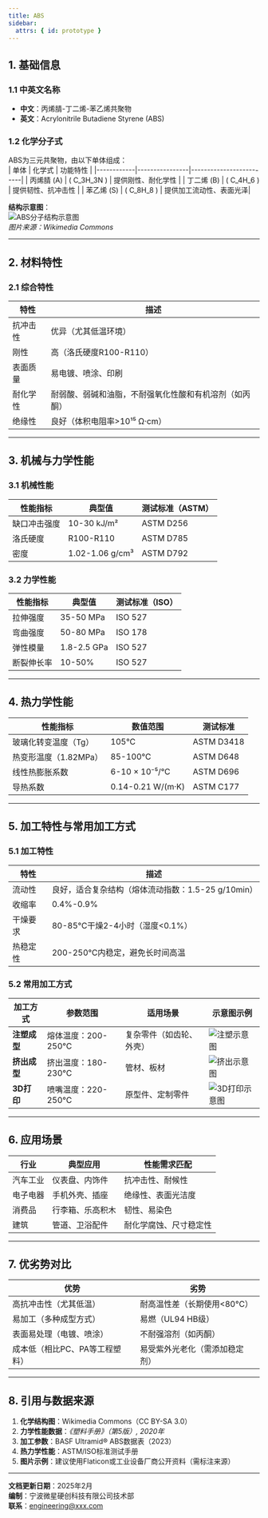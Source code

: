 ```yaml
---
title: ABS
sidebar:
  attrs: { id: prototype }
---
```

## 1. 基础信息
### 1.1 中英文名称
- **中文**：丙烯腈-丁二烯-苯乙烯共聚物  
- **英文**：Acrylonitrile Butadiene Styrene (ABS)

### 1.2 化学分子式
ABS为三元共聚物，由以下单体组成：  
| 单体       | 化学式         | 功能特性                |
|------------|----------------|-------------------------|
| 丙烯腈 (A) | \( C_3H_3N \)  | 提供刚性、耐化学性      |
| 丁二烯 (B) | \( C_4H_6 \)   | 提供韧性、抗冲击性      |
| 苯乙烯 (S) | \( C_8H_8 \)   | 提供加工流动性、表面光泽|

**结构示意图**：  
![ABS分子结构示意图](https://upload.wikimedia.org/wikipedia/commons/thumb/d/dc/ABS_polymer.svg/600px-ABS_polymer.svg.png)  
*图片来源：Wikimedia Commons*

---

## 2. 材料特性
### 2.1 综合特性
| 特性         | 描述                                                                 |
|--------------|----------------------------------------------------------------------|
| 抗冲击性     | 优异（尤其低温环境）                                                 |
| 刚性         | 高（洛氏硬度R100-R110）                                              |
| 表面质量     | 易电镀、喷涂、印刷                                                   |
| 耐化学性     | 耐弱酸、弱碱和油脂，不耐强氧化性酸和有机溶剂（如丙酮）               |
| 绝缘性       | 良好（体积电阻率>10¹⁵ Ω·cm）                                         |

---

## 3. 机械与力学性能
### 3.1 机械性能
| 性能指标          | 典型值         | 测试标准（ASTM） |
|-------------------|----------------|------------------|
| 缺口冲击强度      | 10-30 kJ/m²    | ASTM D256        |
| 洛氏硬度          | R100-R110      | ASTM D785        |
| 密度              | 1.02-1.06 g/cm³| ASTM D792        |

### 3.2 力学性能
| 性能指标          | 典型值         | 测试标准（ISO）  |
|-------------------|----------------|------------------|
| 拉伸强度          | 35-50 MPa      | ISO 527          |
| 弯曲强度          | 50-80 MPa      | ISO 178          |
| 弹性模量          | 1.8-2.5 GPa    | ISO 527          |
| 断裂伸长率        | 10-50%         | ISO 527          |

---

## 4. 热力学性能
| 性能指标                | 数值范围               | 测试标准         |
|-------------------------|------------------------|------------------|
| 玻璃化转变温度（Tg）    | 105°C                  | ASTM D3418       |
| 热变形温度（1.82MPa）   | 85-100°C               | ASTM D648        |
| 线性热膨胀系数          | 6-10 × 10⁻⁵/°C         | ASTM D696        |
| 导热系数                | 0.14-0.21 W/(m·K)      | ASTM C177        |

---

## 5. 加工特性与常用加工方式
### 5.1 加工特性
| 特性         | 描述                                                                 |
|--------------|----------------------------------------------------------------------|
| 流动性       | 良好，适合复杂结构（熔体流动指数：1.5-25 g/10min）                  |
| 收缩率       | 0.4%-0.9%                                                           |
| 干燥要求     | 80-85°C干燥2-4小时（湿度<0.1%）                                      |
| 热稳定性     | 200-250°C内稳定，避免长时间高温                                      |

### 5.2 常用加工方式
| 加工方式       | 参数范围                | 适用场景                | 示意图示例              |
|----------------|-------------------------|-------------------------|-------------------------|
| **注塑成型**   | 熔体温度：200-250°C     | 复杂零件（如齿轮、外壳）| ![注塑示意图](https://example.com/injection-molding.png) |
| **挤出成型**   | 挤出温度：180-230°C     | 管材、板材              | ![挤出示意图](https://example.com/extrusion.png)        |
| **3D打印**     | 喷嘴温度：220-250°C     | 原型件、定制零件        | ![3D打印示意图](https://example.com/3d-printing.png)    |

---

## 6. 应用场景
| 行业           | 典型应用                | 性能需求匹配              |
|----------------|-------------------------|---------------------------|
| 汽车工业       | 仪表盘、内饰件          | 抗冲击性、耐候性          |
| 电子电器       | 手机外壳、插座          | 绝缘性、表面光洁度        |
| 消费品         | 行李箱、乐高积木        | 韧性、易染色              |
| 建筑           | 管道、卫浴配件          | 耐化学腐蚀、尺寸稳定性    |

---

## 7. 优劣势对比
| 优势                          | 劣势                          |
|-------------------------------|-------------------------------|
| 高抗冲击性（尤其低温）        | 耐高温性差（长期使用<80°C）   |
| 易加工（多种成型方式）        | 易燃（UL94 HB级）             |
| 表面易处理（电镀、喷涂）      | 不耐强溶剂（如丙酮）          |
| 成本低（相比PC、PA等工程塑料）| 易受紫外光老化（需添加稳定剂）|

---

## 8. 引用与数据来源
1. **化学结构图**：Wikimedia Commons（CC BY-SA 3.0）  
2. **力学性能数据**：*《塑料手册》（第5版）, 2020年*  
3. **加工参数**：BASF Ultramid® ABS数据表（2023）  
4. **热力学性能**：ASTM/ISO标准测试手册  
5. **图片示例**：建议使用Flaticon或工业设备厂商公开资料（需标注来源）

---

**文档更新日期**：2025年2月  
**编制**：宁波微星硬创科技有限公司技术部  
**联系**：engineering@xxx.com